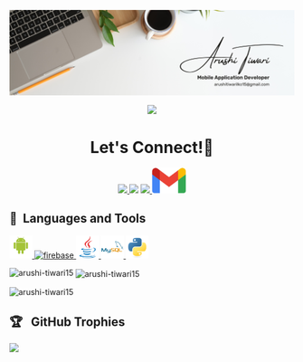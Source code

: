 ![logo](https://github.com/arushi-tiwari15/Arushi-tiwari15/blob/main/White%20Minimalist%20Profile%20LinkedIn%20Banner.png)
<div id="header" align="center">
  <img src="https://media.giphy.com/media/M9gbBd9nbDrOTu1Mqx/giphy.gif" width="100"/>
</div>
<h1 align="center">
  Let's Connect!💬
</h1>
<p align="center">
<a href="https://www.instagram.com/arushi_tiwari15/">
  <img height="50" src="https://user-images.githubusercontent.com/46517096/166974368-9798f39f-1f46-499c-b14e-81f0a3f83a06.png"/>
</a>
  <a href="https://leetcode.com/arushi_tiwari15/">
    <img height="50" src="https://raw.githubusercontent.com/rahuldkjain/github-profile-readme-generator/master/src/images/icons/Social/leet-code.svg" /></a>
<a href="www.linkedin.com/in/arushi-tiwari-99765525b">
  <img height="50" src="https://user-images.githubusercontent.com/46517096/166973395-19676cd8-f8ec-4abf-83ff-da8243505b82.png"/>
<a href="mailto:arushi.tiwari2020@vitbhopal.ac.in">
  <img height="45" src="https://github.com/itzmeutkarshh/itzmeutkarshh/blob/main/mail.png" /></a>
</a>
</p>

<h2> 🚀 &nbsp;Languages and Tools </h2>
<p align="left"> <a href="https://developer.android.com" target="_blank" rel="noreferrer"> <img src="https://raw.githubusercontent.com/devicons/devicon/master/icons/android/android-original-wordmark.svg" alt="android" width="40" height="40"/> </a> 
  <a href="https://firebase.google.com/" target="_blank" rel="noreferrer"> <img src="https://www.vectorlogo.zone/logos/firebase/firebase-icon.svg" alt="firebase" width="40" height="40"/> </a> 
</a> <a href="https://www.java.com" target="_blank" rel="noreferrer"> <img src="https://raw.githubusercontent.com/devicons/devicon/master/icons/java/java-original.svg" alt="java" width="40" height="40"/> </a> 
<a href="https://www.mysql.com/" target="_blank" rel="noreferrer"> <img src="https://raw.githubusercontent.com/devicons/devicon/master/icons/mysql/mysql-original-wordmark.svg" alt="mysql" width="40" height="40"/> </a> 
 <a href="https://www.python.org" target="_blank" rel="noreferrer"> <img src="https://raw.githubusercontent.com/devicons/devicon/master/icons/python/python-original.svg" alt="python" width="40" height="40"/> </a> 
 </p>
 <p><img align="left" src="https://github-readme-stats.vercel.app/api/top-langs?username=arushi-tiwari15&show_icons=true&locale=en&layout=compact" alt="arushi-tiwari15" /></p>
 <p>&nbsp;<img align="center" src="https://github-readme-stats.vercel.app/api?username=arushi-tiwari15&show_icons=true&locale=en" alt="arushi-tiwari15" /></p>
 <p><img align="center" src="https://github-readme-streak-stats.herokuapp.com/?user=arushi-tiwari15&" alt="arushi-tiwari15" /></p>
<h2> 🏆 &nbsp; GitHub Trophies </h2>
<p > <a href="https://github.com/ryo-ma/github-profile-trophy"><img src="https://github-profile-trophy.vercel.app/?username=arushi-tiwari15" 



